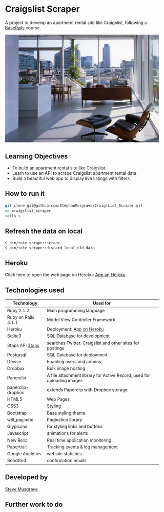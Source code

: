 # Craigslist Scraper

A project to develop an apartment rental site like Craigslist, following a [BaseRails] course.

![](public/image.jpg)

## Learning Objectives
- To build an apartment rental site like Craigslist
- Learn to use an API to scrape Craigslist apartment rental data. 
- Build a beautiful web app to display live listings with filters.

## How to run it
```sh
git clone git@github.com:StephanMusgrave/CraigsList_Scraper.git
cd craigslist_scraper
rails s

```

## Refresh the data on local
```
$ bin/rake scraper:scrape
$ bin/rake scraper:discard_local_old_data
```

Heroku
----
Click here to open the web page on Heroku: [App on Heroku]

## Technologies used

|Technology                 |Used for                        |
|---------------------------|--------------------------------|
|Ruby 2.1.2                 |Main programming language       |
|Ruby on Rails 4.1.1        |Model View Controller Framework |
|Heroku                     |Deployment: [App on Heroku]     |
|Sqlite3                    |SQL Database for development    |
|3taps API [3taps]          |searches Twitter, Craigslist and other sites for postings |
|Postgrsql                  |SQL Database for deployment     |
|Devise                     |Enabling users and admins       |
|Dropbox                    |Bulk image hosting              |
|Paperclip                  |A file attachment library for Active Record, used for uploading images |
|paperclip-dropbox          |extends Paperclip with Dropbox storage|
|HTML5                      |Web Pages                       |
|CSS3                       |Styling                         |
|Bootstrap                  |Base styling theme              |
|will_paginate              |Pagination library              |
|Glypicons                  |for styling links and buttons   |
|Javascript                 |animations for alerts           |
|New Relic                  |Real time application monitoring|
|Papertrail                 |Tracking events & log management|
|Google Analytics           |website statistics              |
|SendGrid                   |confirmation emails             |


## Developed by

[Steve Musgrave]

## Further work to do

[Steve Musgrave]:https://github.com/StephanMusgrave
[App on Heroku]:https://homefinder-musgrave.herokuapp.com/
[BaseRails]:https://www.baserails.com/
[3taps]:https://developer.3taps.com